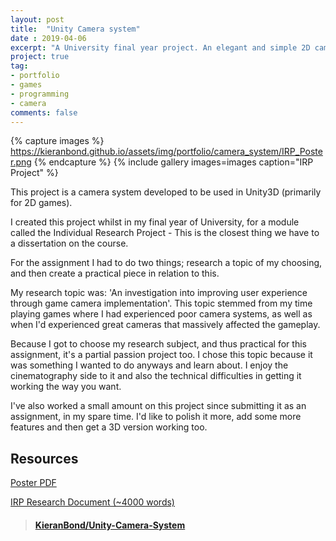 ```yaml
---
layout: post
title:  "Unity Camera system"
date : 2019-04-06
excerpt: "A University final year project. An elegant and simple 2D camera system for Unity3D."
project: true
tag:
- portfolio
- games
- programming
- camera
comments: false
---
```


{% capture images %}
	https://kieranbond.github.io/assets/img/portfolio/camera_system/IRP_Poster.png
{% endcapture %}
{% include gallery images=images caption="IRP Project" %}

This project is a camera system developed to be used in Unity3D (primarily for 2D games). 
	
I created this project whilst in my final year of University, for a module called the Individual Research Project - This is the closest thing we have to a dissertation on the course.

For the assignment I had to do two things; research a topic of my choosing, and then create a practical piece in relation to this.

My research topic was: 'An investigation into improving user experience through game camera implementation'. This topic stemmed from my time playing games where I had experienced poor camera systems, as well as when I'd experienced great cameras that massively affected the gameplay.

Because I got to choose my research subject, and thus practical for this assignment, it's a partial passion project too. I chose this topic because it was something I wanted to do anyways and learn about. I enjoy the cinematography side to it and also the technical difficulties in getting it working the way you want.

I've also worked a small amount on this project since submitting it as an assignment, in my spare time. I'd like to polish it more, add some more features and then get a 3D version working too.

<h2> Resources </h2>

<a href= "https://kieranbond.github.io/assets/img/portfolio/camera_system/IRP_Poster.pdf">Poster PDF</a>

<a href= "https://kieranbond.github.io/assets/documents/portfolio/camera_system/Camera_System_Kieran_Bond_Research.docx">IRP Research Document (~4000 words)</a>

<blockquote class="embedly-card" data-card-controls="0"><h4><a href="https://github.com/KieranBond/Unity-Camera-System">KieranBond/Unity-Camera-System</a></h4></blockquote>
<script async src="//cdn.embedly.com/widgets/platform.js" charset="UTF-8"></script>
